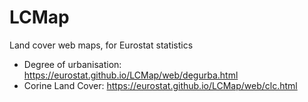 # LCMap
Land cover web maps, for Eurostat statistics

- Degree of urbanisation: https://eurostat.github.io/LCMap/web/degurba.html
- Corine Land Cover: https://eurostat.github.io/LCMap/web/clc.html

